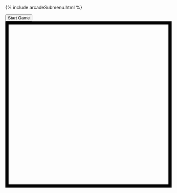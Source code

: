{% include arcadeSubmenu.html %}

<!DOCTYPE html>
<html>
<head>
  <style>
    #game-board {
      width: 500px;
      height: 500px;
      border: 1px solid black;
    }
  </style>
</head>
<body>
  <button id="start-btn">Start Game</button>
  <div id="game-board"></div>
  <div id="game-over" style="display: none;">
    <p>Game Over</p>
    <button id="retry-btn">Retry</button>
  </div>
</body>
<script src="snake.js"></script>
</html>



<style>
    #game-board  {
    width: 500px;
    height: 500px;
    border: 10px solid black;
  }

  .snake-unit {
    width: 15px;
    height: 15px;
    position: absolute;
    background-color: green;
  }

  .food-unit {
    width: 15px;
    height: 15px;
    position: absolute;
    background-color: red;
  }
</style>

<script>
  const startBtn = document.getElementById("start-btn");
  const retryBtn = document.getElementById("retry-btn");
  const gameBoard = document.getElementById("game-board");
  const gameOver = document.getElementById("game-over");

  let snake = [];
  let food = null;
  let direction = "right";
  let gameInterval = null;

  const createSnake = () => {
    snake = [];
    for (let i = 4; i >= 0; i--) {
      snake.push({ x: i, y: 0 });
    }
  };

  const createFood = () => {
    food = {
      x: Math.floor(Math.random() * (gameBoard.offsetWidth / 10)),
      y: Math.floor(Math.random() * (gameBoard.offsetHeight / 10)),
    };
  };

  const drawSnake = () => {
    snake.forEach((unit) => {
      let snakeUnit = document.createElement("div");
      snakeUnit.classList.add("snake-unit");
      snakeUnit.style.left = unit.x * 10 + "px";
      snakeUnit.style.top = unit.y * 10 + "px";
      gameBoard.appendChild(snakeUnit);
    });
  };

  const drawFood = () => {
    let foodUnit = document.createElement("div");
    foodUnit.classList.add("food-unit");
    foodUnit.style.left = food.x * 10 + "px";
    foodUnit.style.top = food.y * 10 + "px";
    gameBoard.appendChild(foodUnit);
  };

  const moveSnake = () => {
    let nextX = snake[0].x;
    let nextY = snake[0].y;

    switch (direction) {
      case "right":
        nextX++;
        break;
      case "left":
        nextX--;
        break;
      case "down":
        nextY++;
        break;
      case "up":
        nextY--;
        break;
      }

    if (
      nextX < 0 ||
      nextX >= gameBoard.offsetWidth / 10 ||
      nextY < 0 ||
      nextY >= gameBoard.offsetHeight / 10 ||
      snake.some((unit) => unit.x === nextX && unit.y === nextY)
    ) {
      clearInterval(gameInterval);
      gameOver.style.display = "block";
      return;
    }

    if (nextX === food.x && nextY === food.y) {
      food = null;
      createFood();
      drawFood();
    } else {
      snake.pop();
    }

    snake.unshift({ x: nextX, y: nextY });
    gameBoard.innerHTML = "";
    drawFood();
    drawSnake();
  };

  startBtn.addEventListener("click", () => {
    createSnake();
    createFood();
    drawFood();
    drawSnake();
    gameInterval = setInterval(moveSnake, 100);
  });

  retryBtn.addEventListener("click", () => {
    gameOver.style.display = "none";
    createSnake();
    createFood();
    drawFood();
    drawSnake();
    gameInterval = setInterval(moveSnake, 100);
  });

  document.addEventListener("keydown", (e) => {
    switch (e.code) {
      case "ArrowLeft":
        if (direction === "left") return;
        direction = "left";
        break;
      case "ArrowUp":
        if (direction === "up") return;
        direction = "up";
        break;
      case "ArrowRight":
        if (direction === "right") return;
        direction = "right";
        break;
      case "ArrowDown":
        if (direction === "down") return;
        direction = "down";
        break;
    }
  });
</script>


